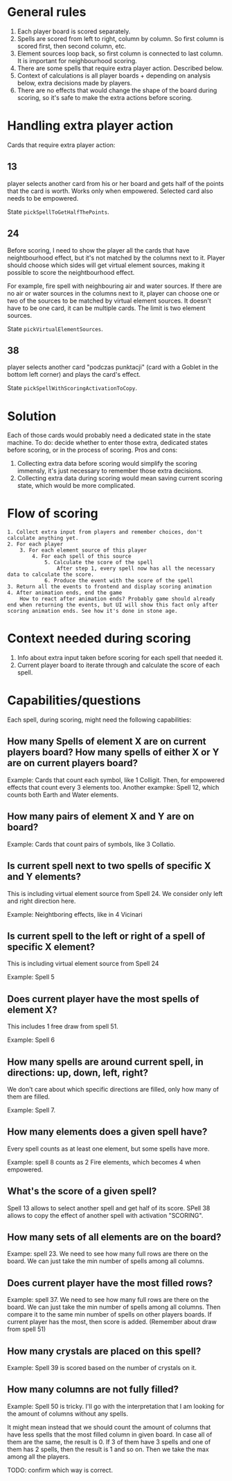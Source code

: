 # General rules

1. Each player board is scored separately.
2. Spells are scored from left to right, column by column. So first column is scored first, then second column, etc.
3. Element sources loop back, so first column is connected to last column. It is important for neighbourhood scoring.
4. There are some spells that require extra player action. Described below.
5. Context of calculations is all player boards + depending on analysis below, extra decisions made by players.
6. There are no effects that would change the shape of the board during scoring, so it's safe to make the extra actions before scoring.

# Handling extra player action

Cards that require extra player action:

## 13

player selects another card from his or her board and gets half of the points that the card is worth. Works only when empowered. Selected card also needs to be empowered.

State `pickSpellToGetHalfThePoints`.

## 24

Before scoring, I need to show the player all the cards that have neightbourhood effect, but it's not matched by the columns next to it. Player should choose which sides will get virtual element sources, making it possible to score the neightbourhood effect.

For example, fire spell with neighbouring air and water sources. If there are no air or water sources in the columns next to it, player can choose one or two of the sources to be matched by virtual element sources.
It doesn't have to be one card, it can be multiple cards. The limit is two element sources.

State `pickVirtualElementSources`.

## 38

player selects another card "podczas punktacji" (card with a Goblet in the bottom left corner) and plays the card's effect.

State `pickSpellWithScoringActivationToCopy`.

# Solution

Each of those cards would probably need a dedicated state in the state machine.
To do: decide whether to enter those extra, dedicated states before scoring, or in the process of scoring.
Pros and cons:

1. Collecting extra data before scoring would simplify the scoring immensly, it's just necessary to remember those extra decisions.
2. Collecting extra data during scoring would mean saving current scoring state, which would be more complicated.

# Flow of scoring

```
1. Collect extra input from players and remember choices, don't calculate anything yet.
2. For each player
    3. For each element source of this player
        4. For each spell of this source
            5. Calculate the score of the spell
                After step 1, every spell now has all the necessary data to calculate the score.
            6. Produce the event with the score of the spell
3. Return all the events to frontend and display scoring animation
4. After animation ends, end the game
    How to react after animation ends? Probably game should already end when returning the events, but UI will show this fact only after scoring animation ends. See how it's done in stone age.
```

# Context needed during scoring

1. Info about extra input taken before scoring for each spell that needed it.
2. Current player board to iterate through and calculate the score of each spell.

# Capabilities/questions

Each spell, during scoring, might need the following capabilities:

## How many Spells of element X are on current players board? How many spells of either X or Y are on current players board?

Example: Cards that count each symbol, like 1 Colligit. Then, for empowered effects that count every 3 elements too.
Another exampke: Spell 12, which counts both Earth and Water elements.

## How many pairs of element X and Y are on board?

Example: Cards that count pairs of symbols, like 3 Collatio.

## Is current spell next to two spells of specific X and Y elements?

This is including virtual element source from Spell 24. We consider only left and right direction here.

Example: Neightboring effects, like in 4 Vicinari

## Is current spell to the left or right of a spell of specific X element?

This is including virtual element source from Spell 24

Example: Spell 5

## Does current player have the most spells of element X?

This includes 1 free draw from spell 51.

Example: Spell 6

## How many spells are around current spell, in directions: up, down, left, right?

We don't care about which specific directions are filled, only how many of them are filled.

Example: Spell 7.

## How many elements does a given spell have?

Every spell counts as at least one element, but some spells have more.

Example: spell 8 counts as 2 Fire elements, which becomes 4 when empowered.

## What's the score of a given spell?

Spell 13 allows to select another spell and get half of its score. SPell 38 allows to copy the effect of another spell with activation "SCORING".

## How many sets of all elements are on the board?

Exampe: spell 23. We need to see how many full rows are there on the board. We can just take the min number of spells among all columns.

## Does current player have the most filled rows?

Example: spell 37. We need to see how many full rows are there on the board. We can just take the min number of spells among all columns. Then compare it to the same min number of spells on other players boards. If current player has the most, then score is added. (Remember about draw from spell 51)

## How many crystals are placed on this spell?

Example: Spell 39 is scored based on the number of crystals on it.

## How many columns are not fully filled?

Example: Spell 50 is tricky. I'll go with the interpretation that I am looking for the amount of columns without any spells.

It might mean instead that we should count the amount of columns that have less spells that the most filled column in given board. In case all of them are the same, the result is 0. If 3 of them have 3 spells and one of them has 2 spells, then the result is 1 and so on. Then we take the max among all the players.

TODO: confirm which way is correct.
